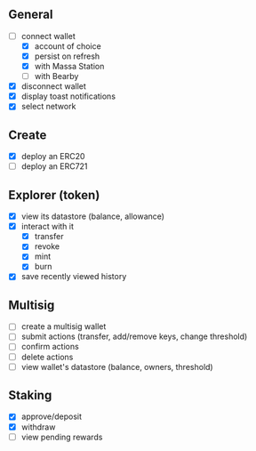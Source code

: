 ## General 
- [ ] connect wallet 
  - [x] account of choice
  - [x] persist on refresh 
  - [x] with Massa Station
  - [ ] with Bearby
- [x] disconnect wallet 
- [x] display toast notifications
- [x] select network
  
## Create
- [x] deploy an ERC20
- [ ] deploy an ERC721

## Explorer (token)
- [x] view its datastore (balance, allowance)
- [x] interact with it
  - [x] transfer
  - [x] revoke
  - [x] mint
  - [x] burn
- [x] save recently viewed history

## Multisig
- [ ] create a multisig wallet
- [ ] submit actions (transfer, add/remove keys, change threshold)
- [ ] confirm actions
- [ ] delete actions
- [ ] view wallet's datastore (balance, owners, threshold)

## Staking
- [x] approve/deposit
- [x] withdraw
- [ ] view pending rewards
